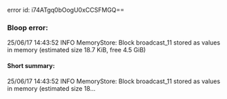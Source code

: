 error id: i74ATgq0bOogU0xCCSFMGQ==
### Bloop error:

25/06/17 14:43:52 INFO MemoryStore: Block broadcast_11 stored as values in memory (estimated size 18.7 KiB, free 4.5 GiB)
#### Short summary: 

25/06/17 14:43:52 INFO MemoryStore: Block broadcast_11 stored as values in memory (estimated size 18...